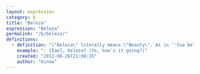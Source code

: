 ```yaml
---
layout: expression
category: b
title: "Beleza"
expression: "Beleza"
permalink: "/b/beleza/"
definitions:
  - definition: "\"Beleza\" literally means \"Beauty\". As in ''Sua beleza me encanta. A sua voz e o teu calor!''. \n\nHowever, it is very likely that you will hear more often \"Beleza\" being used with similar meaning to \"Okay\", \"Okeydokey\", \"Cool\" or as \"How are you doing?\"."
    example: "- [Eae], beleza? (Yo, how's it going?)"
    created: "2012-08-26T21:08:35"
    author: "kinow"
---
```

